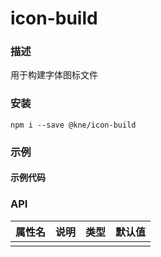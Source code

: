 
# icon-build


### 描述

用于构建字体图标文件


### 安装

```shell
npm i --save @kne/icon-build
```

### 示例

#### 示例代码



### API

| 属性名 | 说明 | 类型 | 默认值 |
|-----|----|----|-----|
|     |    |    |     |

